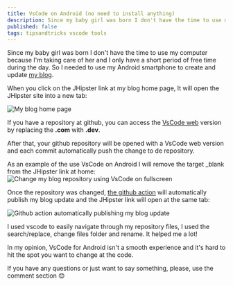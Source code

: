 ```yaml
---
title: VsCode on Android (no need to install anything)
description: Since my baby girl was born I don't have the time to use my computer because I'm taking care of her and I only have a short period of free time during the day. So I needed to use my Android smartphone to create and update [my blog](https://renanfranca.github.io?utm_source=dev.to&utm_medium=social&utm_campaign=promote-blog).
published: false
tags: tipsandtricks vscode tools
---
```


Since my baby girl was born I don't have the time to use my computer because I'm taking care of her and I only have a short period of free time during the day. So I needed to use my Android smartphone to create and update [my blog](https://renanfranca.github.io?utm_source=dev.to&utm_medium=social&utm_campaign=promote-blog).

When you click on the JHipster link at my blog home page, It will open the JHipster site into a new tab:

![My blog home page](https://renanfranca.github.io/img/vscode-android/vscode-android-1.webp)

If you have a repository at github, you can access the [VsCode web](https://github.dev) version by replacing the **.com** with **.dev**. 

After that, your github repository will be opened with a VsCode web version and each commit automatically push the change to de repository.

As an example of the use VsCode on Android I will remove the target _blank from the JHipster link at home:
![Change my blog repository using VsCode on fullscreen](https://renanfranca.github.io/img/vscode-android/vscode-android-2.webp)

Once the repository was changed, [the github action](https://dev.to/entando/get-started-with-github-actions-1gde) will automatically publish my blog update and the JHipster link will open at the same tab:

![Github action automatically publishing my blog update](https://renanfranca.github.io/img/vscode-android/vscode-android-3.webp)

I used vscode to easily navigate through my repository files, I used the search/replace, change files folder and rename. It helped me a lot!

In my opinion, VsCode for Android isn't a smooth experience and it's hard to hit the spot you want to change at the code.

If you have any questions or just want to say something, please, use the comment section 😊
